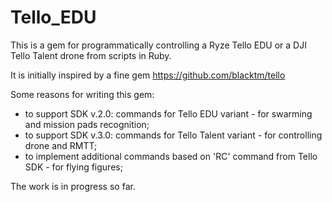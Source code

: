 # Tello_EDU
This is a gem for programmatically controlling a Ryze Tello EDU 
or a DJI Tello Talent drone from scripts in Ruby.

It is initially inspired by a fine gem https://github.com/blacktm/tello

Some reasons for writing this gem:
* to support SDK v.2.0: commands for Tello EDU variant - for swarming and mission pads recognition;
* to support SDK v.3.0: commands for Tello Talent variant - for controlling drone and RMTT;
* to implement additional commands based on 'RC' command from Tello SDK - for flying figures;


The work is in progress so far.

